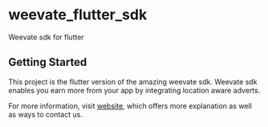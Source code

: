 # weevate_flutter_sdk

Weevate sdk for flutter

## Getting Started

This project is the flutter version of the amazing weevate sdk. Weevate sdk enables you earn more from your app by integrating location aware adverts.

For more information,  visit
[website](https://weevate.com), which offers more explanation as well as ways to contact us.
